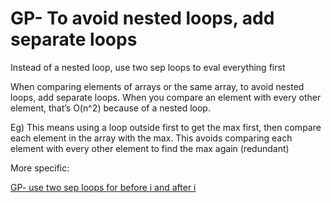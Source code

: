 # GP- To avoid nested loops, add separate loops

Instead of a nested loop, use two sep loops to eval everything first

When comparing elements of arrays or the same array, to avoid nested loops, add separate loops. When you compare an element with every other element, that’s O(n^2) because of a nested loop. 

Eg) This means using a loop outside first to get the max first, then compare each element in the array with the max. This avoids comparing each element with every other element to find the max again (redundant)

More specific:

[GP- use two sep loops for before i and after i](GP-%20use%20two%20sep%20loops%20for%20before%20i%20and%20after%20i%2032dec152a93a4bd780df5798ecbbc158.md)